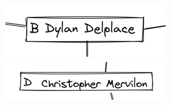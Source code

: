 [![image B](../images/B.png)](https://github.com/ssagnane1/tp2-labyrinthe/blob/main/jeu-heros-sdc/B.md)

[![image D](../images/D.png)](https://github.com/ssagnane1/tp2-labyrinthe/blob/main/jeu-heros-sdc/D.md)

